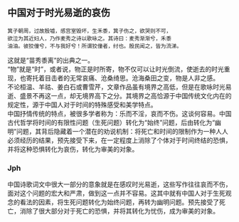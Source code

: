 ## 中国对于时光易逝的哀伤

```
箕子朝周，过故殷墟，感宫室毁坏，生禾黍，箕子伤之，欲哭则不可，
欲泣为其近妇人，乃作麦秀之诗以歌咏之。其诗曰：麦秀渐渐兮，禾黍
油油。彼狡僮兮，不与我好兮！所谓狡僮者，纣也。殷民闻之，皆为流涕。
```
这就是“苗秀黍离”的出典之一。  
“物”就是“时”，或者说，物正是时所寄，物不仅可以让时光倒流，使逝去的时光重现，也寄托着目击者的无常哀痛、沧桑绮思。沧海桑田之变，物是人非之感。  
不论桓温、羊祜、姜白石或曹雪芹，文章作品虽有境界之高低，但是在歌咏时光易逝、盛景不再这一点，却无境界高下之分。其境界之高恰源于中国传统文化内在的规定性，源于中国人对于时间的特殊感受和美学特点。  
中国抒情传统的特点，被很多学者称为：乐而不淫，哀而不伤。这谈何容易。中国古代哲学将时间的有限性问题（生死问题）转化为“始终”问题，后由转化为“幽明”问题，其背后隐藏着一个潜在的劝说机制：将死亡和时间的限制作为一种人人必须经历的结果，预先接受下来，在一定程度上消除了个体对于时间终结的恐惧，并将这种恐惧转化为哀伤，转化为审美的对象。


### Jph

中国诗歌词文中很大一部分的意象就是在感叹时光易逝，这些写作往往哀而不伤，面对这个问题的宏大和严肃，做到这一点并不容易。这其中就有中国人对于生死观念的看法的因素，将生死问题转化为始终问题，再转为幽明问题。预先接受了死亡，消除了很大部分对于死亡的恐惧，并将其转化为忧伤，成为审美的对象。

